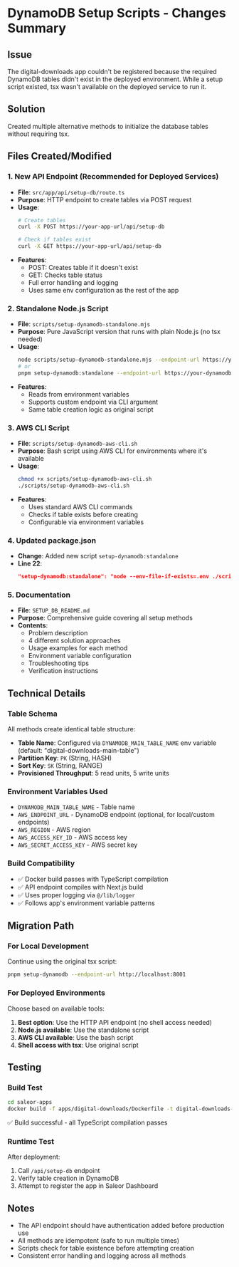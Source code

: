 # DynamoDB Setup Scripts - Changes Summary

## Issue
The digital-downloads app couldn't be registered because the required DynamoDB tables didn't exist in the deployed environment. While a setup script existed, tsx wasn't available on the deployed service to run it.

## Solution
Created multiple alternative methods to initialize the database tables without requiring tsx.

## Files Created/Modified

### 1. **New API Endpoint** (Recommended for Deployed Services)
- **File**: `src/app/api/setup-db/route.ts`
- **Purpose**: HTTP endpoint to create tables via POST request
- **Usage**:
  ```bash
  # Create tables
  curl -X POST https://your-app-url/api/setup-db

  # Check if tables exist
  curl -X GET https://your-app-url/api/setup-db
  ```
- **Features**:
  - POST: Creates table if it doesn't exist
  - GET: Checks table status
  - Full error handling and logging
  - Uses same env configuration as the rest of the app

### 2. **Standalone Node.js Script**
- **File**: `scripts/setup-dynamodb-standalone.mjs`
- **Purpose**: Pure JavaScript version that runs with plain Node.js (no tsx needed)
- **Usage**:
  ```bash
  node scripts/setup-dynamodb-standalone.mjs --endpoint-url https://your-dynamodb-url
  # or
  pnpm setup-dynamodb:standalone --endpoint-url https://your-dynamodb-url
  ```
- **Features**:
  - Reads from environment variables
  - Supports custom endpoint via CLI argument
  - Same table creation logic as original script

### 3. **AWS CLI Script**
- **File**: `scripts/setup-dynamodb-aws-cli.sh`
- **Purpose**: Bash script using AWS CLI for environments where it's available
- **Usage**:
  ```bash
  chmod +x scripts/setup-dynamodb-aws-cli.sh
  ./scripts/setup-dynamodb-aws-cli.sh
  ```
- **Features**:
  - Uses standard AWS CLI commands
  - Checks if table exists before creating
  - Configurable via environment variables

### 4. **Updated package.json**
- **Change**: Added new script `setup-dynamodb:standalone`
- **Line 22**:
  ```json
  "setup-dynamodb:standalone": "node --env-file-if-exists=.env ./scripts/setup-dynamodb-standalone.mjs"
  ```

### 5. **Documentation**
- **File**: `SETUP_DB_README.md`
- **Purpose**: Comprehensive guide covering all setup methods
- **Contents**:
  - Problem description
  - 4 different solution approaches
  - Usage examples for each method
  - Environment variable configuration
  - Troubleshooting tips
  - Verification instructions

## Technical Details

### Table Schema
All methods create identical table structure:
- **Table Name**: Configured via `DYNAMODB_MAIN_TABLE_NAME` env variable (default: "digital-downloads-main-table")
- **Partition Key**: `PK` (String, HASH)
- **Sort Key**: `SK` (String, RANGE)
- **Provisioned Throughput**: 5 read units, 5 write units

### Environment Variables Used
- `DYNAMODB_MAIN_TABLE_NAME` - Table name
- `AWS_ENDPOINT_URL` - DynamoDB endpoint (optional, for local/custom endpoints)
- `AWS_REGION` - AWS region
- `AWS_ACCESS_KEY_ID` - AWS access key
- `AWS_SECRET_ACCESS_KEY` - AWS secret key

### Build Compatibility
- ✅ Docker build passes with TypeScript compilation
- ✅ API endpoint compiles with Next.js build
- ✅ Uses proper logging via `@/lib/logger`
- ✅ Follows app's environment variable patterns

## Migration Path

### For Local Development
Continue using the original tsx script:
```bash
pnpm setup-dynamodb --endpoint-url http://localhost:8001
```

### For Deployed Environments
Choose based on available tools:

1. **Best option**: Use the HTTP API endpoint (no shell access needed)
2. **Node.js available**: Use the standalone script
3. **AWS CLI available**: Use the bash script
4. **Shell access with tsx**: Use original script

## Testing

### Build Test
```bash
cd saleor-apps
docker build -f apps/digital-downloads/Dockerfile -t digital-downloads-app:latest .
```
✅ Build successful - all TypeScript compilation passes

### Runtime Test
After deployment:
1. Call `/api/setup-db` endpoint
2. Verify table creation in DynamoDB
3. Attempt to register the app in Saleor Dashboard

## Notes

- The API endpoint should have authentication added before production use
- All methods are idempotent (safe to run multiple times)
- Scripts check for table existence before attempting creation
- Consistent error handling and logging across all methods
